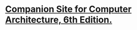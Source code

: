 # [ Companion Site for Computer Architecture, 6th Edition.](https://www.elsevier.com/books-and-journals/book-companion/9780128119051)
